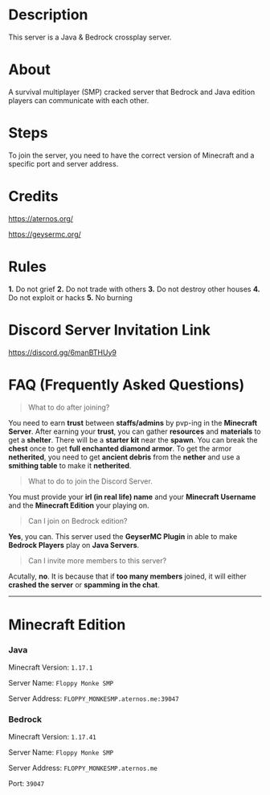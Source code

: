 # Description
This server is a Java & Bedrock crossplay server.

# About
A survival multiplayer (SMP) cracked server that Bedrock and Java edition players can communicate with each other.

# Steps
To join the server, you need to have the correct version of Minecraft and a specific port and server address.

# Credits
https://aternos.org/

https://geysermc.org/

# Rules
**1.** Do not grief
**2.** Do not trade with others
**3.** Do not destroy other houses
**4.** Do not exploit or hacks
**5.** No burning

# Discord Server Invitation Link
https://discord.gg/6manBTHUy9

# FAQ (Frequently Asked Questions)
> What to do after joining?

You need to earn **trust** between **staffs/admins** by pvp-ing in the **Minecraft Server**. After earning your **trust**, you can gather **resources** and **materials** to get a **shelter**. There will be a **starter kit** near the **spawn**. You can break the **chest** once to get **full enchanted diamond armor**. To get the armor **netherited**, you need to get **ancient debris** from the **nether** and use a **smithing table** to make it **netherited**.

> What to do to join the Discord Server.

You must provide your **irl (in real life) name** and your **Minecraft Username** and the **Minecraft Edition** your playing on. 

> Can I join on Bedrock edition? 

**Yes**, you can. This server used the **GeyserMC Plugin** in able to make **Bedrock Players** play on **Java Servers**. 

> Can I invite more members to this server?

Acutally, **no**. It is because that if **too many members** joined, it will either **crashed the server** or **spamming in the chat**.

---

# Minecraft Edition
### Java
Minecraft Version: `1.17.1`

Server Name: `Floppy Monke SMP`

Server Address: `FLOPPY_MONKESMP.aternos.me:39047`

### Bedrock
Minecraft Version: `1.17.41`

Server Name: `Floppy Monke SMP`

Server Address: `FLOPPY_MONKESMP.aternos.me`

Port: `39047`
